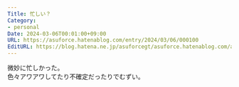 ```yaml
---
Title: 忙しい？
Category:
- personal
Date: 2024-03-06T00:01:00+09:00
URL: https://asuforce.hatenablog.com/entry/2024/03/06/000100
EditURL: https://blog.hatena.ne.jp/asuforcegt/asuforce.hatenablog.com/atom/entry/6801883189088501919
---
```


微妙に忙しかった。  
色々アワアワしてたり不確定だったりでむずい。  
